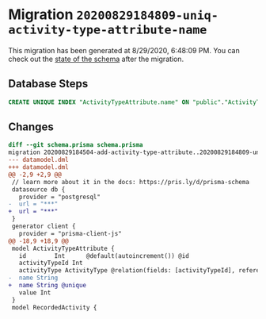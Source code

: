 # Migration `20200829184809-uniq-activity-type-attribute-name`

This migration has been generated at 8/29/2020, 6:48:09 PM.
You can check out the [state of the schema](./schema.prisma) after the migration.

## Database Steps

```sql
CREATE UNIQUE INDEX "ActivityTypeAttribute.name" ON "public"."ActivityTypeAttribute"("name")
```

## Changes

```diff
diff --git schema.prisma schema.prisma
migration 20200829184504-add-activity-type-attribute..20200829184809-uniq-activity-type-attribute-name
--- datamodel.dml
+++ datamodel.dml
@@ -2,9 +2,9 @@
 // learn more about it in the docs: https://pris.ly/d/prisma-schema
 datasource db {
   provider = "postgresql"
-  url = "***"
+  url = "***"
 }
 generator client {
   provider = "prisma-client-js"
@@ -18,9 +18,9 @@
 model ActivityTypeAttribute {
   id        Int      @default(autoincrement()) @id
   activityTypeId Int
   activityType ActivityType @relation(fields: [activityTypeId], references: [id])
-  name String
+  name String @unique
   value Int
 }
 model RecordedActivity {
```


